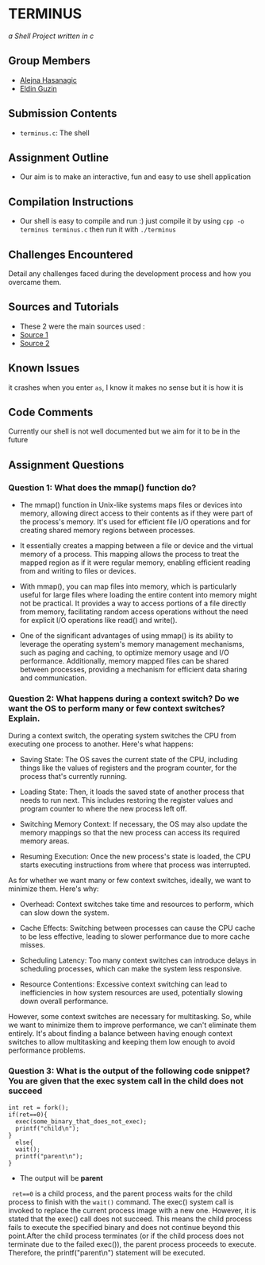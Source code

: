 # TERMINUS

*a Shell Project written in c*

## Group Members
- [Alejna Hasanagic](https://github.com/alejnaH)
- [Eldin Guzin](https://github.com/EldinGuzin)

## Submission Contents
- `terminus.c`: The shell




## Assignment Outline
- Our aim is to make an interactive, fun and easy to use shell application

## Compilation Instructions
- Our shell is easy to compile and run :)
just compile it by using `cpp -o terminus terminus.c` then run it with `./terminus`

## Challenges Encountered
Detail any challenges faced during the development process and how you overcame them.

## Sources and Tutorials
- These 2 were the main sources used :
- [Source 1](https://medium.com/@winfrednginakilonzo/guide-to-code-a-simple-shell-in-c-bd4a3a4c41cd)
- [Source 2](https://www.geeksforgeeks.org/making-linux-shell-c/)

## Known Issues
it crashes when you enter `as`, I know it makes no sense but it is how it is

## Code Comments
Currently our shell is not well documented but we aim for it to be in the future



## Assignment Questions

### Question 1: What does the mmap() function do?

- The mmap() function in Unix-like systems maps files or devices into memory, allowing direct access to their contents as if they were part of the process's memory. It's used for efficient file I/O operations and for creating shared memory regions between processes.
- It essentially creates a mapping between a file or device and the virtual memory of a process. This mapping allows the process to treat the mapped region as if it were regular memory, enabling efficient reading from and writing to files or devices.

- With mmap(), you can map files into memory, which is particularly useful for large files where loading the entire content into memory might not be practical. It provides a way to access portions of a file directly from memory, facilitating random access operations without the need for explicit I/O operations like read() and write().

- One of the significant advantages of using mmap() is its ability to leverage the operating system's memory management mechanisms, such as paging and caching, to optimize memory usage and I/O performance. Additionally, memory mapped files can be shared between processes, providing a mechanism for efficient data sharing and communication.

### Question 2: What happens during a context switch? Do we want the OS to perform many or few context switches? Explain.

During a context switch, the operating system switches the CPU from executing one process to another. Here's what happens:

  - Saving State: The OS saves the current state of the CPU, including things like the values of registers and the program counter, for the process that's currently running.

  - Loading State: Then, it loads the saved state of another process that needs to run next. This includes restoring the register values and program counter to where the new process left off.

  - Switching Memory Context: If necessary, the OS may also update the memory mappings so that the new process can access its required memory areas.

  - Resuming Execution: Once the new process's state is loaded, the CPU starts executing instructions from where that process was interrupted.

As for whether we want many or few context switches, ideally, we want to minimize them. Here's why:
  - Overhead: Context switches take time and resources to perform, which can slow down the system.

  - Cache Effects: Switching between processes can cause the CPU cache to be less effective, leading to slower performance due to more cache misses.
  
  - Scheduling Latency: Too many context switches can introduce delays in scheduling processes, which can make the system less responsive.
  
  - Resource Contentions: Excessive context switching can lead to inefficiencies in how system resources are used, potentially slowing down overall performance.

However, some context switches are necessary for multitasking. So, while we want to minimize them to improve performance, we can't eliminate them entirely. It's about finding a balance between having enough context switches to allow multitasking and keeping them low enough to avoid performance problems.

### Question 3: What is the output of the following code snippet? You are given that the exec system call in the child does not succeed

``` 
int ret = fork();
if(ret==0){
  exec(some_binary_that_does_not_exec);
  printf("child\n");
}
  else{
  wait();
  printf("parent\n");
}

```

- The output will be **parent**

` ret==0` is a child process, and the parent process waits for the child process to finish with the `wait()` command.
The exec() system call is invoked to replace the current process image with a new one. However, it is stated that the exec() call does not succeed. This means the child process fails to execute the specified binary and does not continue beyond this point.After the child process terminates (or if the child process does not terminate due to the failed exec()), the parent process proceeds to execute.
Therefore, the printf("parent\n") statement will be executed.


